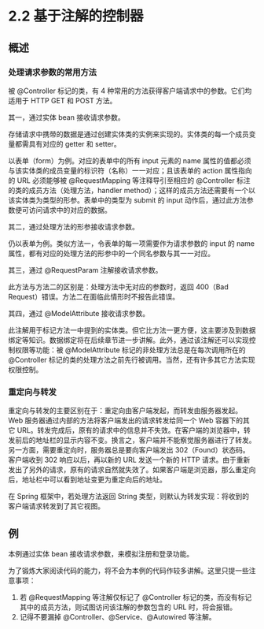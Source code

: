 # 2.2 基于注解的控制器

## 概述

### 处理请求参数的常用方法

被 @Controller 标记的类，有 4 种常用的方法获得客户端请求中的参数。它们均适用于 HTTP GET 和 POST 方法。

其一，通过实体 bean 接收请求参数。

存储请求中携带的数据是通过创建实体类的实例来实现的。实体类的每一个成员变量都需具有对应的 getter 和 setter。

以表单（form）为例。对应的表单中的所有 input 元素的 name 属性的值都必须与该实体类的成员变量的标识符（名称）一一对应；且该表单的 action 属性指向的 URL 必须能够被 @RequestMapping 等注释导引至相应的 @Controller 标注的类的成员方法（处理方法，handler method）；这样的成员方法还需要有一个以该实体类为类型的形参。表单中的类型为 submit 的 input 动作后，通过此方法参数便可访问请求中的对应的数据。

其二，通过处理方法的形参接收请求参数。

仍以表单为例。类似方法一，令表单的每一项需要作为请求参数的 input 的 name 属性，都有对应的处理方法的形参中的一个同名参数与其一一对应。

其三，通过 @RequestParam 注解接收请求参数。

此方法与方法二的区别是：处理方法中无对应的参数时，返回 400（Bad Request）错误。方法二在面临此情形时不报告此错误。

其四，通过 @ModelAttribute 接收请求参数。

此注解用于标记方法一中提到的实体类。但它比方法一更方便，这主要涉及到数据绑定等知识。数据绑定将在后续章节进一步讲解。此外，通过该注解还可以实现控制权限等功能：被 @ModelAttribute 标记的非处理方法总是在每次调用所在的 @Controller 标记的类的处理方法之前先行被调用。当然，还有许多其它方法实现权限控制。

### 重定向与转发

重定向与转发的主要区别在于：重定向由客户端发起，而转发由服务器发起。Web 服务器通过内部的方法将客户端发出的请求转发给同一个 Web 容器下的其它 URL。转发完成后，原有的请求中的信息并不失效。在客户端的浏览器中，转发前后的地址栏的显示内容不变。换言之，客户端并不能察觉服务器进行了转发。另一方面，需要重定向时，服务器总是要向客户端发出 302（Found）状态码。客户端收到 302 响应以后，再以新的 URL 发送一个新的 HTTP 请求。由于重新发出了另外的请求，原有的请求自然就失效了。如果客户端是浏览器，那么重定向后，地址栏中可以看到地址变更为重定向后的地址。

在 Spring 框架中，若处理方法返回 String 类型，则默认为转发实现：将收到的客户端请求转发到了其它视图。

## 例

本例通过实体 bean 接收请求参数，来模拟注册和登录功能。

为了锻炼大家阅读代码的能力，将不会为本例的代码作较多讲解。这里只提一些注意事项：

1. 若 @RequestMapping 等注解仅标记了 @Controller 标记的类，而没有标记其中的成员方法，则试图访问该注解的参数包含的 URL 时，将会报错。
2. 记得不要漏掉 @Controller、@Service、@Autowired 等注解。
